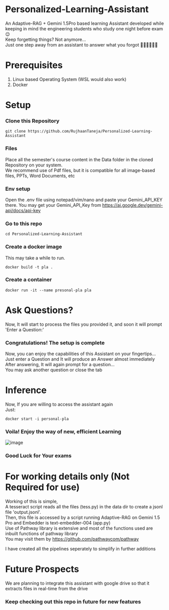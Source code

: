 # Personalized-Learning-Assistant
An Adaptive-RAG + Gemini 1.5Pro based learning Assistant developed while keeping in mind the engineering students who study one night before exam 😉  
Keep forgetting things? Not anymore...  
Just one step away from an assistant to answer what you forgot 🏃‍➡️🏃‍➡️🏃‍➡️  
# Prerequisites
1. Linux based Operating System (WSL would also work)
2. Docker
# Setup
### Clone this Repository  
``` linux/wsl
git clone https://github.com/RujhaanTaneja/Personalized-Learning-Assistant
```
### Files
Place all the semester's course content in the Data folder in the cloned Repository on your system.  
We recommend use of Pdf files, but it is compatible for all image-based files, PPTs, Word Documents, etc
### Env setup
Open the .env file using notepad/vim/nano and paste your Gemini_API_KEY there.
You may get your Gemini_API_Key from https://ai.google.dev/gemini-api/docs/api-key
### Go to this repo
``` linux/wsl
cd Personalized-Learning-Assistant
```

### Create a docker image
This may take a while to run. 
``` linux/wsl
docker build -t pla .
```
### Create a container
``` linux/wsl
docker run -it --name presonal-pla pla
```
# Ask Questions?  
Now, It will start to process the files you provided it, and soon it will prompt 'Enter a Question:'
### Congratulations! The setup is complete
Now, you can enjoy the capabilities of this Assistant on your fingertips...  
Just enter a Question and It will produce an Answer almost immediately  
After answering, It will again prompt for a question...  
You may ask another question or close the tab
# Inference 
Now, If you are willing to access the assistant again  
Just:
``` linux/WSL
docker start -i personal-pla
```
### Voila! Enjoy the way of new, efficient Learning
![image](https://github.com/user-attachments/assets/0d7fdb0d-48b7-4d49-89e1-24d7bdcacbb7)

### Good Luck for Your exams


# For working details only (Not Required for use)
Working of this is simple,   
A tesseract script reads all the files (tess.py) in the data dir to create a jsonl file 'output.jsonl'.  
Then, this file is accessed by a script running Adaptive-RAG on Gemini 1.5 Pro and Embedder is text-embedder-004 (app.py)  
Use of Pathway library is extensive and most of the functions used are inbuilt functions of pathway library  
You may visit them by https://github.com/pathwaycom/pathway  

I have created all the pipelines seperately to simplify in further additions
# Future Prospects
We are planning to integrate this assistant with google drive so that it extracts files in real-time from the drive
### Keep checking out this repo in future for new features
